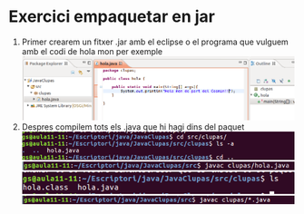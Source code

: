 # Exercici empaquetar en jar
1. Primer crearem un fitxer .jar amb el eclipse o el programa que vulguem amb el codi de hola mon per exemple
![](/img/java1.png)
2. Despres compilem tots els .java que hi hagi dins del paquet
![](/img/java2.png)
![](/img/java3.png)
![](/img/java4.png)
![](/img/java5.png)
